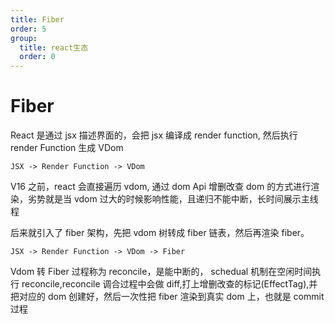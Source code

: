 ```yaml
---
title: Fiber
order: 5
group:
  title: react生态
  order: 0
---
```


# Fiber

React 是通过 jsx 描述界面的，会把 jsx 编译成 render function, 然后执行 render Function 生成 VDom

`JSX -> Render Function -> VDom`

V16 之前，react 会直接遍历 vdom, 通过 dom Api 增删改查 dom 的方式进行渲染，劣势就是当 vdom 过大的时候影响性能，且递归不能中断，长时间展示主线程

后来就引入了 fiber 架构，先把 vdom 树转成 fiber 链表，然后再渲染 fiber。

`JSX -> Render Function -> VDom -> Fiber`

Vdom 转 Fiber 过程称为 reconcile，是能中断的， schedual 机制在空闲时间执行 reconcile,reconcile 调合过程中会做 diff,打上增删改查的标记(EffectTag),并把对应的 dom 创建好，然后一次性把 fiber 渲染到真实 dom 上，也就是 commit 过程
